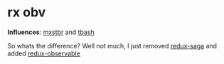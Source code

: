 # rx obv

**Influences**: [mxstbr](https://github.com/mxstbr/react-boilerplate) and [tbash](https://github.com/tbash/react-starter)

So whats the difference? Well not much, I just removed [redux-saga](https://github.com/yelouafi/redux-saga)
and added [redux-observable](https://github.com/redux-observable/redux-observable)
